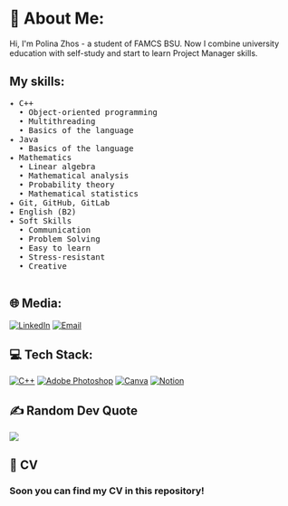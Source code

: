 # 💫 About Me:
Hi, I'm Polina Zhos - a student of FAMCS BSU. Now I combine university education with self-study and start to learn Project Manager skills.
## My skills:
<pre>
✦ C++
  • Object-oriented programming
  • Multithreading
  • Basics of the language
✦ Java
  • Basics of the language
✦ Mathematics
  • Linear algebra
  • Mathematical analysis
  • Probability theory
  • Mathematical statistics
✦ Git, GitHub, GitLab
✦ English (B2)
✦ Soft Skills
  • Communication
  • Problem Solving
  • Easy to learn
  • Stress-resistant
  • Creative<br> 
</pre>

## 🌐 Media:
[![LinkedIn](https://img.shields.io/badge/LinkedIn-%230077B5.svg?logo=linkedin&logoColor=white)](https://linkedin.com/in/https://www.linkedin.com/in/pzhos/) 
[![Email](https://img.shields.io/badge/Email-%23D14836.svg?logo=gmail&logoColor=white)](mailto:polinazhos@gmail.com)


## 💻 Tech Stack:
[![C++](https://img.shields.io/badge/c++-%2300599C.svg?style=for-the-badge&logo=c%2B%2B&logoColor=white)](https://isocpp.org/)
[![Adobe Photoshop](https://img.shields.io/badge/adobephotoshop-%2331A8FF.svg?style=for-the-badge&logo=adobephotoshop&logoColor=white)](https://www.adobe.com/products/photoshop.html)
[![Canva](https://img.shields.io/badge/Canva-%2300C4CC.svg?style=for-the-badge&logo=Canva&logoColor=white)](https://www.canva.com/)
[![Notion](https://img.shields.io/badge/Notion-%23000000.svg?style=for-the-badge&logo=notion&logoColor=white)](https://www.notion.so/)


## ✍️ Random Dev Quote
![](https://quotes-github-readme.vercel.app/api?type=horizontal&theme=radical)

## 📸 CV
### Soon you can find my CV in this repository!
